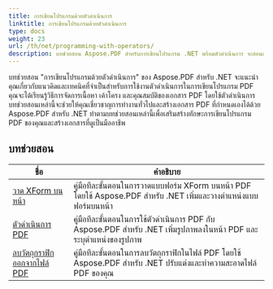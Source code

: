 ```yaml
---
title: การเขียนโปรแกรมด้วยตัวดำเนินการ
linktitle: การเขียนโปรแกรมด้วยตัวดำเนินการ
type: docs
weight: 23
url: /th/net/programming-with-operators/
description: บทช่วยสอน Aspose.PDF สำหรับการเขียนโปรแกรม .NET พร้อมตัวดำเนินการ จะสอนเทคนิคสำคัญต่างๆ ในการทำงานกับตัวดำเนินการในการเขียนโปรแกรม PDF
---
```


บทช่วยสอน "การเขียนโปรแกรมด้วยตัวดำเนินการ" ของ Aspose.PDF สำหรับ .NET จะแนะนำคุณเกี่ยวกับแนวคิดและเทคนิคที่จำเป็นสำหรับการใช้งานตัวดำเนินการในการเขียนโปรแกรม PDF คุณจะได้เรียนรู้วิธีการจัดการเนื้อหา เค้าโครง และคุณสมบัติของเอกสาร PDF โดยใช้ตัวดำเนินการ บทช่วยสอนเหล่านี้จะช่วยให้คุณเชี่ยวชาญการทำงานทั่วไปและสร้างเอกสาร PDF ที่กำหนดเองได้ด้วย Aspose.PDF สำหรับ .NET ทำตามบทช่วยสอนเหล่านี้เพื่อเสริมสร้างทักษะการเขียนโปรแกรม PDF ของคุณและสร้างเอกสารที่ดูเป็นมืออาชีพ

## บทช่วยสอน
| ชื่อ | คำอธิบาย |
| --- | --- | 
| [วาด XForm บนหน้า](./draw-xform-on-page/) | คู่มือทีละขั้นตอนในการวาดแบบฟอร์ม XForm บนหน้า PDF โดยใช้ Aspose.PDF สำหรับ .NET เพิ่มและวางตำแหน่งแบบฟอร์มบนหน้า |  
| [ตัวดำเนินการ PDF](./pdf-operators/) | คู่มือทีละขั้นตอนในการใช้ตัวดำเนินการ PDF กับ Aspose.PDF สำหรับ .NET เพิ่มรูปภาพลงในหน้า PDF และระบุตำแหน่งของรูปภาพ |  
| [ลบวัตถุกราฟิกออกจากไฟล์ PDF](./remove-graphics-objects/) | คู่มือทีละขั้นตอนในการลบวัตถุกราฟิกในไฟล์ PDF โดยใช้ Aspose.PDF สำหรับ .NET ปรับแต่งและทำความสะอาดไฟล์ PDF ของคุณ |  